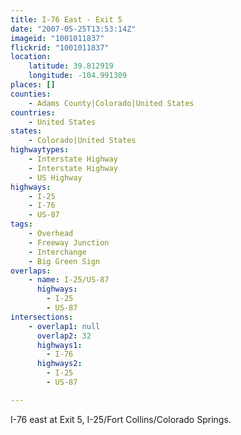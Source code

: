 ```yaml
---
title: I-76 East - Exit 5
date: "2007-05-25T13:53:14Z"
imageid: "1001011837"
flickrid: "1001011837"
location:
    latitude: 39.812919
    longitude: -104.991309
places: []
counties:
    - Adams County|Colorado|United States
countries:
    - United States
states:
    - Colorado|United States
highwaytypes:
    - Interstate Highway
    - Interstate Highway
    - US Highway
highways:
    - I-25
    - I-76
    - US-87
tags:
    - Overhead
    - Freeway Junction
    - Interchange
    - Big Green Sign
overlaps:
    - name: I-25/US-87
      highways:
        - I-25
        - US-87
intersections:
    - overlap1: null
      overlap2: 32
      highways1:
        - I-76
      highways2:
        - I-25
        - US-87

---
```

I-76 east at Exit 5, I-25/Fort Collins/Colorado Springs.